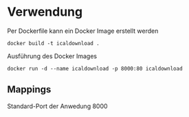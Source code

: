 # Verwendung
Per Dockerfile kann ein Docker Image erstellt werden
```console
docker build -t icaldownload .
```

Ausführung des Docker Images
```console
docker run -d --name icaldownload -p 8000:80 icaldownload
```

## Mappings
Standard-Port der Anwedung 8000